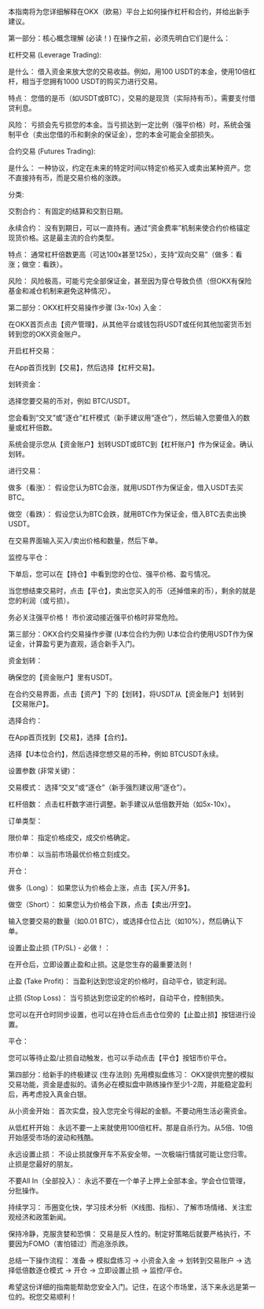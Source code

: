 本指南将为您详细解释在OKX（欧易）平台上如何操作杠杆和合约，并给出新手建议。

第一部分：核心概念理解 (必读！)
在操作之前，必须先明白它们是什么：

杠杆交易 (Leverage Trading):

是什么： 借入资金来放大您的交易收益。例如，用100 USDT的本金，使用10倍杠杆，相当于您拥有1000 USDT的购买力进行交易。

特点： 您借的是币（如USDT或BTC），交易的是现货（实际持有币）。需要支付借贷利息。

风险： 亏损会先亏损您的本金。当亏损达到一定比例（强平价格）时，系统会强制平仓（卖出您借的币和剩余的保证金），您的本金可能会全部损失。

合约交易 (Futures Trading):

是什么： 一种协议，约定在未来的特定时间以特定价格买入或卖出某种资产。您不直接持有币，而是交易价格的涨跌。

分类:

交割合约： 有固定的结算和交割日期。

永续合约： 没有到期日，可以一直持有。通过“资金费率”机制来使合约价格锚定现货价格。这是最主流的合约类型。

特点： 通常杠杆倍数更高（可达100x甚至125x），支持“双向交易”（做多：看涨；做空：看跌）。

风险： 风险极高，可能亏完全部保证金，甚至因为穿仓导致负债（但OKX有保险基金和减仓机制来避免这种情况）。

第二部分：OKX杠杆交易操作步骤 (3x-10x)
入金：

在OKX首页点击【资产管理】，从其他平台或钱包将USDT或任何其他加密货币划转到您的OKX资金账户。

开启杠杆交易：

在App首页找到【交易】，然后选择【杠杆交易】。

划转资金：

选择您要交易的币对，例如 BTC/USDT。

您会看到“交叉”或“逐仓”杠杆模式（新手建议用“逐仓”），然后输入您要借入的数量或杠杆倍数。

系统会提示您从【资金账户】划转USDT或BTC到【杠杆账户】作为保证金。确认划转。

进行交易：

做多（看涨）： 假设您认为BTC会涨，就用USDT作为保证金，借入USDT去买BTC。

做空（看跌）： 假设您认为BTC会跌，就用BTC作为保证金，借入BTC去卖出换USDT。

在交易界面输入买入/卖出价格和数量，然后下单。

监控与平仓：

下单后，您可以在【持仓】中看到您的仓位、强平价格、盈亏情况。

当您想结束交易时，点击【平仓】，卖出您买入的币（还掉借来的币），剩余的就是您的利润（或亏损）。

务必关注强平价格！ 市价波动接近强平价格时非常危险。

第三部分：OKX合约交易操作步骤 (U本位合约为例)
U本位合约使用USDT作为保证金，计算盈亏更为直观，适合新手入门。

资金划转：

确保您的【资金账户】里有USDT。

在合约交易界面，点击【资产】下的【划转】，将USDT从【资金账户】划转到【交易账户】。

选择合约：

在App首页找到【交易】，选择【合约】。

选择【U本位合约】，然后选择您想交易的币种，例如 BTCUSDT永续。

设置参数 (非常关键)：

交易模式： 选择“交叉”或“逐仓”（新手强烈建议用“逐仓”）。

杠杆倍数： 点击杠杆数字进行调整。新手建议从低倍数开始（如5x-10x）。

订单类型：

限价单： 指定价格成交，成交价格确定。

市价单： 以当前市场最优价格立刻成交。

开仓：

做多（Long）： 如果您认为价格会上涨，点击【买入/开多】。

做空（Short）： 如果您认为价格会下跌，点击【卖出/开空】。

输入您要交易的数量（如0.01 BTC），或选择仓位占比（如10%），然后确认下单。

设置止盈止损 (TP/SL) - 必做！：

在开仓后，立即设置止盈和止损。这是您生存的最重要法则！

止盈 (Take Profit)： 当盈利达到您设定的价格时，自动平仓，锁定利润。

止损 (Stop Loss)： 当亏损达到您设定的价格时，自动平仓，控制损失。

您可以在开仓时同步设置，也可以在持仓后点击仓位旁的【止盈止损】按钮进行设置。

平仓：

您可以等待止盈/止损自动触发，也可以手动点击【平仓】按钮市价平仓。

第四部分：给新手的终极建议 (生存法则)
先用模拟盘练习： OKX提供完整的模拟交易功能，资金是虚拟的。请务必在模拟盘中熟练操作至少1-2周，并能稳定盈利后，再考虑投入真金白银。

从小资金开始： 首次实盘，投入您完全亏得起的金额。不要动用生活必需资金。

从低杠杆开始： 永远不要一上来就使用100倍杠杆。那是自杀行为。从5倍、10倍开始感受市场的波动和残酷。

永远设置止损： 不设止损就像开车不系安全带。一次极端行情就可能让您归零。止损是您最好的朋友。

不要All In（全部投入）： 永远不要在一个单子上押上全部本金。学会仓位管理，分批操作。

持续学习： 币圈变化快，学习技术分析（K线图、指标）、了解市场情绪、关注宏观经济和政策新闻。

保持冷静，克服贪婪和恐惧： 交易是反人性的。制定好策略后就要严格执行，不要因为FOMO（害怕错过）而追涨杀跌。

总结一下操作流程：
准备 -> 模拟盘练习 -> 小资金入金 -> 划转到交易账户 -> 选择低倍数逐仓模式 -> 开仓 -> 立即设置止损 -> 监控/平仓。

希望这份详细的指南能帮助您安全入门。记住，在这个市场里，活下来永远是第一位的。祝您交易顺利！
